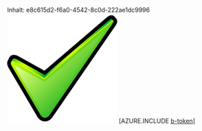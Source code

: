 Inhalt: e8c615d2-f6a0-4542-8c0d-222ae1dc9996![Bild](8cb96e3e-79b6-4dc5-b569-aea02daf0a1a.png)
[AZURE.INCLUDE [b-token](1c523eb8-d3d5-4932-8c43-c1db56abe93b.md)]
